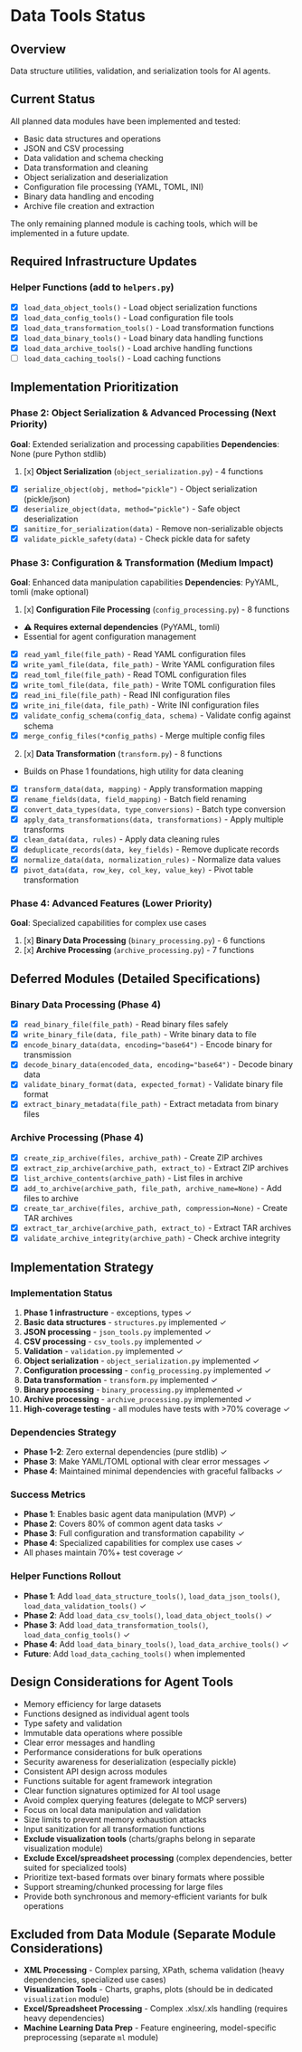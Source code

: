 # Data Tools Status

## Overview
Data structure utilities, validation, and serialization tools for AI agents.

## Current Status
All planned data modules have been implemented and tested:
- Basic data structures and operations
- JSON and CSV processing
- Data validation and schema checking
- Data transformation and cleaning
- Object serialization and deserialization
- Configuration file processing (YAML, TOML, INI)
- Binary data handling and encoding
- Archive file creation and extraction

The only remaining planned module is caching tools, which will be implemented in a future update.

## Required Infrastructure Updates

### Helper Functions (add to `helpers.py`)
- [x] `load_data_object_tools()` - Load object serialization functions
- [x] `load_data_config_tools()` - Load configuration file tools
- [x] `load_data_transformation_tools()` - Load transformation functions
- [x] `load_data_binary_tools()` - Load binary data handling functions
- [x] `load_data_archive_tools()` - Load archive handling functions
- [ ] `load_data_caching_tools()` - Load caching functions

## Implementation Prioritization

### Phase 2: Object Serialization & Advanced Processing (Next Priority)
**Goal**: Extended serialization and processing capabilities
**Dependencies**: None (pure Python stdlib)

1. [x] **Object Serialization** (`object_serialization.py`) - 4 functions
  - [x] `serialize_object(obj, method="pickle")` - Object serialization (pickle/json)
  - [x] `deserialize_object(data, method="pickle")` - Safe object deserialization
  - [x] `sanitize_for_serialization(data)` - Remove non-serializable objects
  - [x] `validate_pickle_safety(data)` - Check pickle data for safety

### Phase 3: Configuration & Transformation (Medium Impact)
**Goal**: Enhanced data manipulation capabilities
**Dependencies**: PyYAML, tomli (make optional)

1. [x] **Configuration File Processing** (`config_processing.py`) - 8 functions
  - **⚠️ Requires external dependencies** (PyYAML, tomli)
  - Essential for agent configuration management
  - [x] `read_yaml_file(file_path)` - Read YAML configuration files
  - [x] `write_yaml_file(data, file_path)` - Write YAML configuration files
  - [x] `read_toml_file(file_path)` - Read TOML configuration files
  - [x] `write_toml_file(data, file_path)` - Write TOML configuration files
  - [x] `read_ini_file(file_path)` - Read INI configuration files
  - [x] `write_ini_file(data, file_path)` - Write INI configuration files
  - [x] `validate_config_schema(config_data, schema)` - Validate config against schema
  - [x] `merge_config_files(*config_paths)` - Merge multiple config files

2. [x] **Data Transformation** (`transform.py`) - 8 functions
  - Builds on Phase 1 foundations, high utility for data cleaning
  - [x] `transform_data(data, mapping)` - Apply transformation mapping
  - [x] `rename_fields(data, field_mapping)` - Batch field renaming
  - [x] `convert_data_types(data, type_conversions)` - Batch type conversion
  - [x] `apply_data_transformations(data, transformations)` - Apply multiple transforms
  - [x] `clean_data(data, rules)` - Apply data cleaning rules
  - [x] `deduplicate_records(data, key_fields)` - Remove duplicate records
  - [x] `normalize_data(data, normalization_rules)` - Normalize data values
  - [x] `pivot_data(data, row_key, col_key, value_key)` - Pivot table transformation

### Phase 4: Advanced Features (Lower Priority)
**Goal**: Specialized capabilities for complex use cases
1. [x] **Binary Data Processing** (`binary_processing.py`) - 6 functions
2. [x] **Archive Processing** (`archive_processing.py`) - 7 functions

## Deferred Modules (Detailed Specifications)

### Binary Data Processing (Phase 4)
- [x] `read_binary_file(file_path)` - Read binary files safely
- [x] `write_binary_file(data, file_path)` - Write binary data to file
- [x] `encode_binary_data(data, encoding="base64")` - Encode binary for transmission
- [x] `decode_binary_data(encoded_data, encoding="base64")` - Decode binary data
- [x] `validate_binary_format(data, expected_format)` - Validate binary file format
- [x] `extract_binary_metadata(file_path)` - Extract metadata from binary files

### Archive Processing (Phase 4)
- [x] `create_zip_archive(files, archive_path)` - Create ZIP archives
- [x] `extract_zip_archive(archive_path, extract_to)` - Extract ZIP archives
- [x] `list_archive_contents(archive_path)` - List files in archive
- [x] `add_to_archive(archive_path, file_path, archive_name=None)` - Add files to archive
- [x] `create_tar_archive(files, archive_path, compression=None)` - Create TAR archives
- [x] `extract_tar_archive(archive_path, extract_to)` - Extract TAR archives
- [x] `validate_archive_integrity(archive_path)` - Check archive integrity

## Implementation Strategy

### Implementation Status
1. **Phase 1 infrastructure** - exceptions, types ✓
2. **Basic data structures** - `structures.py` implemented ✓
3. **JSON processing** - `json_tools.py` implemented ✓
4. **CSV processing** - `csv_tools.py` implemented ✓
5. **Validation** - `validation.py` implemented ✓
6. **Object serialization** - `object_serialization.py` implemented ✓
7. **Configuration processing** - `config_processing.py` implemented ✓
8. **Data transformation** - `transform.py` implemented ✓
9. **Binary processing** - `binary_processing.py` implemented ✓
10. **Archive processing** - `archive_processing.py` implemented ✓
11. **High-coverage testing** - all modules have tests with >70% coverage ✓

### Dependencies Strategy
- **Phase 1-2**: Zero external dependencies (pure stdlib) ✓
- **Phase 3**: Make YAML/TOML optional with clear error messages ✓
- **Phase 4**: Maintained minimal dependencies with graceful fallbacks ✓

### Success Metrics
- **Phase 1**: Enables basic agent data manipulation (MVP) ✓
- **Phase 2**: Covers 80% of common agent data tasks ✓
- **Phase 3**: Full configuration and transformation capability ✓
- **Phase 4**: Specialized capabilities for complex use cases ✓
- All phases maintain 70%+ test coverage ✓

### Helper Functions Rollout
- **Phase 1**: Add `load_data_structure_tools()`, `load_data_json_tools()`, `load_data_validation_tools()` ✓
- **Phase 2**: Add `load_data_csv_tools()`, `load_data_object_tools()` ✓
- **Phase 3**: Add `load_data_transformation_tools()`, `load_data_config_tools()` ✓
- **Phase 4**: Add `load_data_binary_tools()`, `load_data_archive_tools()` ✓
- **Future**: Add `load_data_caching_tools()` when implemented

## Design Considerations for Agent Tools
- Memory efficiency for large datasets
- Functions designed as individual agent tools
- Type safety and validation
- Immutable data operations where possible
- Clear error messages and handling
- Performance considerations for bulk operations
- Security awareness for deserialization (especially pickle)
- Consistent API design across modules
- Functions suitable for agent framework integration
- Clear function signatures optimized for AI tool usage
- Avoid complex querying features (delegate to MCP servers)
- Focus on local data manipulation and validation
- Size limits to prevent memory exhaustion attacks
- Input sanitization for all transformation functions
- **Exclude visualization tools** (charts/graphs belong in separate visualization module)
- **Exclude Excel/spreadsheet processing** (complex dependencies, better suited for specialized tools)
- Prioritize text-based formats over binary formats where possible
- Support streaming/chunked processing for large files
- Provide both synchronous and memory-efficient variants for bulk operations

## Excluded from Data Module (Separate Module Considerations)
- **XML Processing** - Complex parsing, XPath, schema validation (heavy dependencies, specialized use cases)
- **Visualization Tools** - Charts, graphs, plots (should be in dedicated `visualization` module)
- **Excel/Spreadsheet Processing** - Complex .xlsx/.xls handling (requires heavy dependencies)
- **Machine Learning Data Prep** - Feature engineering, model-specific preprocessing (separate `ml` module)
